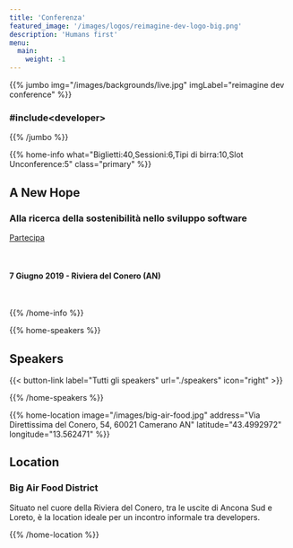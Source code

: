 ```yaml
---
title: 'Conferenza'
featured_image: '/images/logos/reimagine-dev-logo-big.png'
description: 'Humans first'
menu:
  main:
    weight: -1
---
```


{{% jumbo img="/images/backgrounds/live.jpg" imgLabel="reimagine dev conference" %}}

### #include&lt;developer&gt;

{{% /jumbo %}}

{{% home-info what="Biglietti:40,Sessioni:6,Tipi di birra:10,Slot Unconference:5" class="primary" %}}

## A New Hope

### Alla ricerca della sostenibilità nello sviluppo software

<a href="https://www.eventbrite.it/e/biglietti-reimagine-dev-59265099508" target="_blank">Partecipa</a>


&nbsp;

#### 7 Giugno 2019 - Riviera del Conero (AN)

&nbsp;

{{% /home-info %}}

{{% home-speakers %}}

## Speakers

{{< button-link label="Tutti gli speakers"
                url="./speakers"
                icon="right" >}}

{{% /home-speakers %}}



{{% home-location
    image="/images/big-air-food.jpg"
    address="Via Direttissima del Conero, 54, 60021 Camerano AN"
    latitude="43.4992972"
    longitude="13.562471" %}}

## Location

### Big Air Food District

Situato nel cuore della Riviera del Conero, tra le uscite di Ancona Sud e Loreto, è la location ideale per un incontro informale tra developers.

{{% /home-location %}}

